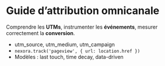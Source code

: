 # Guide d’attribution omnicanale

Comprendre les **UTMs**, instrumenter les **événements**, mesurer correctement la **conversion**.

- utm_source, utm_medium, utm_campaign
- `nexora.track('pageview', { url: location.href })`
- Modèles : last touch, time decay, data-driven
